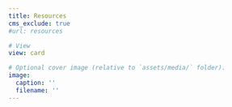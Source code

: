 ```yaml
---
title: Resources
cms_exclude: true
#url: resources

# View
view: card

# Optional cover image (relative to `assets/media/` folder).
image:
  caption: ''
  filename: ''
---
```

